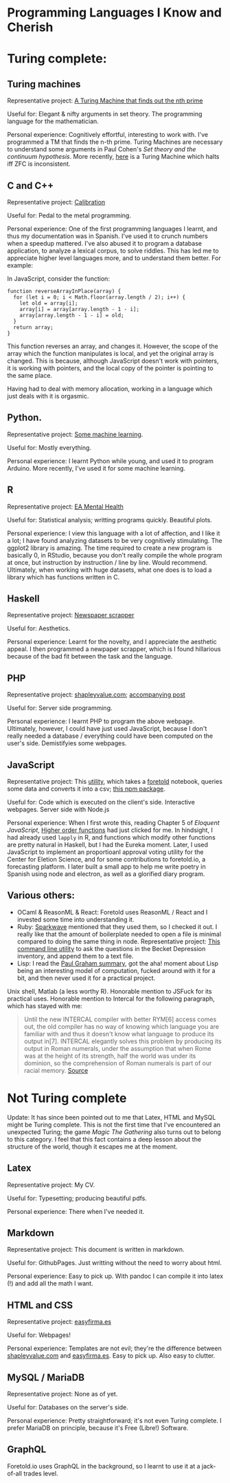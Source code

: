 # Programming Languages I Know and Cherish

# Turing complete:

## Turing machines

Representative project: [A Turing Machine that finds out the nth prime](https://github.com/NunoSempere/Turing_Machine)

Useful for: Elegant & nifty arguments in set theory. The programming language for the mathematician.

Personal experience: Cognitively effortful, interesting to work with. I've programmed a TM that finds the n-th prime. Turing Machines are necessary to understand some arguments in Paul Cohen's *Set theory and the continuum hypothesis*. More recently, [here](https://www.scottaaronson.com/blog/?p=2725) is a Turing Machine which halts iff ZFC is inconsistent.

## C and C++

Representative project: [Calibration](https://github.com/NunoSempere/calibration)

Useful for: Pedal to the metal programming.

Personal experience: One of the first programming languages I learnt, and thus my documentation was in Spanish. I've used it to crunch numbers when a speedup mattered. I've also abused it to program a database application, to analyze a lexical corpus, to solve riddles. This has led me to appreciate higher level languages more, and to understand them better. For example:

In JavaScript, consider the function:

```
function reverseArrayInPlace(array) {
  for (let i = 0; i < Math.floor(array.length / 2); i++) {
    let old = array[i];
    array[i] = array[array.length - 1 - i];
    array[array.length - 1 - i] = old;
  }
  return array;  
}
```

This function reverses an array, and changes it. However, the scope of the array which the function manipulates is local, and yet the original array is changed. This is because, although JavaScript doesn't work with pointers, it is working with pointers, and the local copy of the pointer is pointing to the same place.

Having had to deal with memory allocation, working in a language which just deals with it is orgasmic.

## Python.

Representative project: [Some machine learning](https://nunosempere.github.io/maths-prog/MachineLearningDemystified/). 

Useful for: Mostly everything.

Personal experience: I learnt Python while young, and used it to program Arduino. More recently, I've used it for some machine learning.

## R

Representative project: [EA Mental Health](https://forum.effectivealtruism.org/posts/FheKNFgPqEsN8Nxuv/ea-mental-health-survey-results-and-analysis)

Useful for: Statistical analysis; writting programs quickly. Beautiful plots.

Personal experience: I view this language with a lot of affection, and I like it a lot; I have found analyzing datasets to be very cognitively stimulating. The ggplot2 library is amazing. The time required to create a new program is basically 0, in RStudio, because you don't really compile the whole program at once, but instruction by instruction / line by line. Would recommend. Ultimately, when working with huge datasets, what one does is to load a library which has functions written in C.

## Haskell
Representative project: [Newspaper scrapper](https://github.com/NunoSempere/NewspaperScraper)

Useful for: Aesthetics.

Personal experience: Learnt for the novelty, and I appreciate the aesthetic appeal. I then programmed a newpaper scrapper, which is I found hillarious because of the bad fit between the task and the language.

## PHP 

Representative project: [shapleyvalue.com](http://shapleyvalue.com); [accompanying post](https://forum.effectivealtruism.org/posts/XHZJ9i7QBtAJZ6byW/shapley-values-better-than-counterfactuals)

Useful for: Server side programming.

Personal experience: I learnt PHP to program the above webpage. Ultimately, however, I could have just used JavaScript, because I don't really needed a database / everything could have been computed on the user's side. Demistifyies some webpages. 

## JavaScript
Representative project: This [utility](https://observablehq.com/@nunosempere/foretold-notebook-into-csv), which takes a [foretold](https://www.foretold.io/) notebook, queries some data and converts it into a csv; [this npm package](https://www.npmjs.com/package/@lokiodinevich/sparkwave0xff1493).

Useful for: Code which is executed on the client's side. Interactive webpages. Server side with Node.js

Personal experience: When I first wrote this, reading Chapter 5 of *Eloquent JavaScript*,  [Higher order functions](https://en.wikipedia.org/wiki/Higher-order_function) had just clicked for me. In hindsight, I had already used ```lapply``` in R, and functions which modify other functions are pretty natural in Haskell, but I had the Eureka moment. Later, I used JavaScript to implement an proportioanl approval voting utility for the Center for Eletion Science, and for some contributions to foretold.io, a forecasting platform. I later built a small app to help me write poetry in Spanish using node and electron, as well as a glorified diary program. 

## Various others:

- OCaml & ReasonML & React: Foretold uses ReasonML / React and I invested some time into understanding it.
- Ruby: [Sparkwave](https://www.sparkwave.tech/) mentioned that they used them, so I checked it out. I really like that the amount of boilerplate needed to open a file is minimal compared to doing the same thing in node. Representative project: [This command line utility](https://github.com/NunoSempere/nunosempere.github.io/blob/master/maths-prog/BDI.rb) to ask the questions in the Becket Depression inventory, and append them to a text file.
- Lisp: I read the [Paul Graham summary](http://www.paulgraham.com/rootsoflisp.html), got the aha! moment about Lisp being an interesting model of computation, fucked around with it for a bit, and then never used it for a practical project. 

Unix shell, Matlab (a less worthy R). Honorable mention to JSFuck for its practical uses. Honorable mention to Intercal for the following paragraph, which has stayed with me: 

> Until the new INTERCAL compiler with better RYM[6] access comes out, the old compiler has no way of knowing which language you are familiar with and thus it doesn't know what language to produce its output in[7]. INTERCAL elegantly solves this problem by producing its output in Roman numerals, under the assumption that when Rome was at the height of its strength, half the world was under its dominion, so the comprehension of Roman numerals is part of our racial memory.
> [Source](http://www.catb.org/~esr/intercal/paper.html)


# Not Turing complete

Update: It has since been pointed out to me that Latex, HTML and MySQL might be Turing complete. This is not the first time that I've encountered an unexpected Turing; the game *Magic The Gathering* also turns out to belong to this category. I feel that this fact contains a deep lesson about the structure of the world, though it escapes me at the moment. 

## Latex
Representative project: My CV.

Useful for: Typesetting; producing beautiful pdfs.

Personal experience: There when I've needed it. 

## Markdown
Representative project: This document is written in markdown.

Useful for: GithubPages. Just writting without the need to worry about html.

Personal experience: Easy to pick up. With pandoc I can compile it into latex (!) and add all the math I want.

## HTML and CSS
Representative project: [easyfirma.es](https://easyfirma.es/)

Useful for: Webpages!

Personal experience: Templates are not evil; they're the difference between [shapleyvalue.com](http://shapleyvalue.com/) and [easyfirma.es](https://easyfirma.es). Easy to pick up. Also easy to clutter.

##  MySQL / MariaDB
Representative project: None as of yet. 

Useful for: Databases on the server's side.

Personal experience: Pretty straightforward; it's not even Turing complete. I prefer MariaDB on principle, because it's Free (Libre!) Software.


## GraphQL
Foretold.io uses GraphQL in the background, so I learnt to use it at a jack-of-all trades level. 
